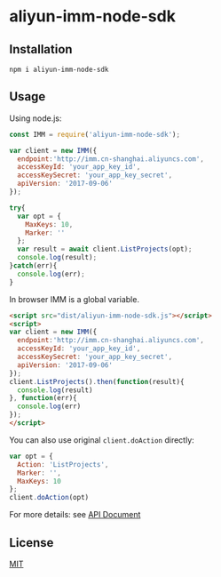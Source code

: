 # aliyun-imm-node-sdk

## Installation

```
npm i aliyun-imm-node-sdk
```

## Usage

Using node.js:

```js
const IMM = require('aliyun-imm-node-sdk');

var client = new IMM({
  endpoint:'http://imm.cn-shanghai.aliyuncs.com',
  accessKeyId: 'your_app_key_id',
  accessKeySecret: 'your_app_key_secret',
  apiVersion: '2017-09-06'
});

try{
  var opt = {
    MaxKeys: 10,
    Marker: ''
  };
  var result = await client.ListProjects(opt);
  console.log(result);
}catch(err){
  console.log(err);
}
```

In browser IMM is a global variable.
```html
<script src="dist/aliyun-imm-node-sdk.js"></script>
<script>
var client = new IMM({
  endpoint:'http://imm.cn-shanghai.aliyuncs.com',
  accessKeyId: 'your_app_key_id',
  accessKeySecret: 'your_app_key_secret',
  apiVersion: '2017-09-06'
});
client.ListProjects().then(function(result){
  console.log(result)
}, function(err){
  console.log(err)
});
</script>
```


You can also use original `client.doAction` directly:

```js
var opt = {
  Action: 'ListProjects',
  Marker: '',
  MaxKeys: 10
};
client.doAction(opt)
```


For more details: see [API Document](https://help.aliyun.com/document_detail/63881.html)



## License

[MIT](LICENSE)
